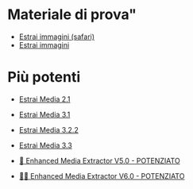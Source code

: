#

# Materiale di prova"

- <a href="https://allegato118.github.io/Altro/linkedin_image_extractorSafari.html" target="_blank">Estrai immagini (safari)</a>
- <a href="https://allegato118.github.io/Altro/linkedin_image_extractor_OK.html" target="_blank">Estrai immagini</a>

# Più potenti
- <a href="https://allegato118.github.io/Altro/linkedin_image_extractor_v_2.1_OK.html" target="_blank">Estrai Media 2.1</a>
- <a href="https://allegato118.github.io/Altro/enhanced_media_extractor_V3.1.html" target="_blank">Estrai Media 3.1</a>
- <a href="https://allegato118.github.io/Altro/enhanced_media_extractor_carousel V3.2.2.html" target="_blank">Estrai Media 3.2.2</a>
- <a href="https://allegato118.github.io/Altro/enhanced_media_extractor_V3.3_noproxy.html" target="_blank">Estrai Media 3.3</a>

- <a href="https://allegato118.github.io/Altro/enhanced_media_extractor2.html" target="_blank">🚀 Enhanced Media Extractor V5.0 - POTENZIATO</a>

- <a href="https://allegato118.github.io/Altro/EnhancedMediaExtractorV6.0-PotenziatoX2.html" target="_blank">🚀🚀 Enhanced Media Extractor V6.0 - POTENZIATO</a>
